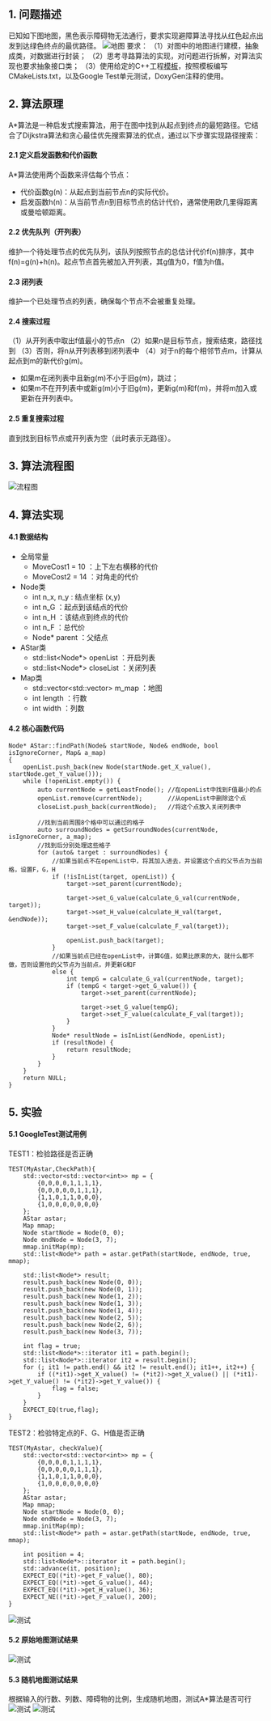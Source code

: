 ## 1. 问题描述
已知如下图地图，黑色表示障碍物无法通行，要求实现避障算法寻找从红色起点出发到达绿色终点的最优路径。
![地图](image/1.png)
要求：
（1）对图中的地图进行建模，抽象成类，对数据进行封装；
（2）思考寻路算法的实现，对问题进行拆解，对算法实现也要求抽象接口类； 
（3）使用给定的C++工程[模板](https://github.com/filipdutescu/modern-cpp-template)，按照模板编写CMakeLists.txt，以及Google Test单元测试，DoxyGen注释的使用。

## 2. 算法原理
A*算法是一种启发式搜索算法，用于在图中找到从起点到终点的最短路径。它结合了Dijkstra算法和贪心最佳优先搜索算法的优点，通过以下步骤实现路径搜索：
#### 2.1 定义启发函数和代价函数
A*算法使用两个函数来评估每个节点：
- 代价函数g(n)：从起点到当前节点n的实际代价。
- 启发函数h(n)：从当前节点n到目标节点的估计代价，通常使用欧几里得距离或曼哈顿距离。
#### 2.2 优先队列（开列表）
维护一个待处理节点的优先队列，该队列按照节点的总估计代价f(n)排序，其中f(n)=g(n)+h(n)。起点节点首先被加入开列表，其g值为0，f值为h值。
#### 2.3 闭列表
维护一个已处理节点的列表，确保每个节点不会被重复处理。
#### 2.4 搜索过程
（1）从开列表中取出f值最小的节点n
（2）如果n是目标节点，搜索结束，路径找到
（3）否则，将n从开列表移到闭列表中
（4）对于n的每个相邻节点m，计算从起点到m的新代价g(m)。
- 如果m在闭列表中且新g(m)不小于旧g(m)，跳过；
- 如果m不在开列表中或新g(m)小于旧g(m)，更新g(m)和f(m)，并将m加入或更新在开列表中。
#### 2.5 重复搜索过程
直到找到目标节点或开列表为空（此时表示无路径）。

## 3. 算法流程图
![流程图](image/2.png)

## 4. 算法实现
#### 4.1 数据结构
- 全局常量
  - MoveCost1 = 10 ：上下左右横移的代价
  - MoveCost2 = 14 ：对角走的代价
- Node类
  - int n_x, n_y : 结点坐标 (x,y)
  - int n_G ：起点到该结点的代价
  - int n_H ：该结点到终点的代价
  - int n_F ：总代价
  - Node* parent ：父结点
- AStar类
  - std::list<Node*> openList ：开启列表
  - std::list<Node*> closeList ：关闭列表
- Map类
  - std::vector<std::vector<int>> m_map ：地图
  - int length ：行数
  - int width ：列数
#### 4.2 核心函数代码
```
Node* AStar::findPath(Node& startNode, Node& endNode, bool isIgnoreCorner, Map& a_map)
{
	openList.push_back(new Node(startNode.get_X_value(), startNode.get_Y_value()));
	while (!openList.empty()) {
		auto currentNode = getLeastFnode();	//在openList中找到F值最小的点
		openList.remove(currentNode);		//从openList中删除这个点
		closeList.push_back(currentNode);	//将这个点放入关闭列表中

		//找到当前周围8个格中可以通过的格子
		auto surroundNodes = getSurroundNodes(currentNode, isIgnoreCorner, a_map);
		//找到后分别处理这些格子
		for (auto& target : surroundNodes) {
			//如果当前点不在openList中，将其加入进去，并设置这个点的父节点为当前格，设置F，G，H
			if (!isInList(target, openList)) {
				target->set_parent(currentNode);

				target->set_G_value(calculate_G_val(currentNode, target));
				target->set_H_value(calculate_H_val(target, &endNode));
				target->set_F_value(calculate_F_val(target));

				openList.push_back(target);
			}
			//如果当前点已经在openList中，计算G值，如果比原来的大，就什么都不做，否则设置他的父节点为当前点，并更新G和F
			else {
				int tempG = calculate_G_val(currentNode, target);
				if (tempG < target->get_G_value()) {
					target->set_parent(currentNode);

					target->set_G_value(tempG);
					target->set_F_value(calculate_F_val(target));
				}
			}
			Node* resultNode = isInList(&endNode, openList);
			if (resultNode) {
				return resultNode;
			}
		}
	}
	return NULL;
}
```
## 5. 实验
#### 5.1 GoogleTest测试用例
TEST1：检验路径是否正确
```
TEST(MyAstar,CheckPath){
  	std::vector<std::vector<int>> mp = {
		{0,0,0,0,1,1,1,1},
		{0,0,0,0,0,1,1,1},
		{1,1,0,1,1,0,0,0},
		{1,0,0,0,0,0,0,0}
	};
  	AStar astar;
	Map mmap;
	Node startNode = Node(0, 0);
	Node endNode = Node(3, 7);
	mmap.initMap(mp);
	std::list<Node*> path = astar.getPath(startNode, endNode, true, mmap);

	std::list<Node*> result;
	result.push_back(new Node(0, 0));
	result.push_back(new Node(0, 1));
	result.push_back(new Node(1, 2));
	result.push_back(new Node(1, 3));
	result.push_back(new Node(1, 4));
	result.push_back(new Node(2, 5));
	result.push_back(new Node(2, 6));
	result.push_back(new Node(3, 7));

	int flag = true;
	std::list<Node*>::iterator it1 = path.begin();
	std::list<Node*>::iterator it2 = result.begin();
	for (; it1 != path.end() && it2 != result.end(); it1++, it2++) {
		if ((*it1)->get_X_value() != (*it2)->get_X_value() || (*it1)->get_Y_value() != (*it2)->get_Y_value()) {
			flag = false;
		}
	}
	EXPECT_EQ(true,flag);
}
```
TEST2：检验特定点的F、G、H值是否正确
```
TEST(MyAstar, checkValue){
	std::vector<std::vector<int>> mp = {
		{0,0,0,0,1,1,1,1},
		{0,0,0,0,0,1,1,1},
		{1,1,0,1,1,0,0,0},
		{1,0,0,0,0,0,0,0}
	};
  	AStar astar;
	Map mmap;
	Node startNode = Node(0, 0);
	Node endNode = Node(3, 7);
	mmap.initMap(mp);
	std::list<Node*> path = astar.getPath(startNode, endNode, true, mmap);

	int position = 4;
	std::list<Node*>::iterator it = path.begin();
	std::advance(it, position);
	EXPECT_EQ((*it)->get_F_value(), 80);
	EXPECT_EQ((*it)->get_G_value(), 44);
	EXPECT_EQ((*it)->get_H_value(), 36);
	EXPECT_NE((*it)->get_F_value(), 200);
}
```
![测试](image/4.png)

#### 5.2 原始地图测试结果
![测试](image/3.png)

#### 5.3 随机地图测试结果
根据输入的行数、列数、障碍物的比例，生成随机地图，测试A*算法是否可行
![测试](image/5.png)
![测试](image/6.png)